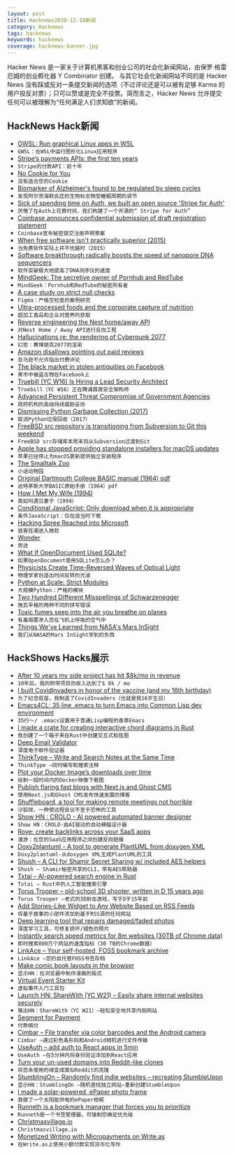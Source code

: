 ```yaml
---
layout: post
title: Hacknews2020-12-18新闻
category: Hacknews
tags: hacknews
keywords: hacknews
coverage: hacknews-banner.jpg
---
```


Hacker News 是一家关于计算机黑客和创业公司的社会化新闻网站，由保罗·格雷厄姆的创业孵化器 Y Combinator 创建。
与其它社会化新闻网站不同的是 Hacker News 没有踩或反对一条提交新闻的选项（不过评论还是可以被有足够 Karma 的用户投反对票）；只可以赞或是完全不投票。简而言之，Hacker News 允许提交任何可以被理解为“任何满足人们求知欲”的新闻。

## HackNews Hack新闻


- [GWSL: Run graphical Linux apps in WSL](https://github.com/Opticos/GWSL-Source)
- `GWSL：在WSL中运行图形化Linux应用程序`
- [Stripe’s payments APIs: the first ten years](https://stripe.com/blog/payment-api-design)
- `Stripe的付款API：前十年`
- [No Cookie for You](https://github.blog/2020-12-17-no-cookie-for-you/)
- `没有适合您的Cookie`
- [Biomarker of Alzheimer's found to be regulated by sleep cycles](https://newatlas.com/medical/biomarker-alzheimers-protein-sleep-cycles-rhythm/)
- `发现阿尔茨海默氏症的生物标志物受睡眠周期的调节`
- [Sick of spending time on Auth, we built an open source 'Stripe for Auth'](item?id=25458033)
- `厌倦了在Auth上花费时间，我们构建了一个开源的“ Stripe for Auth”`
- [Coinbase announces confidential submission of draft registration statement](https://blog.coinbase.com/coinbase-announces-confidential-submission-of-draft-registration-statement-b140a9dfc9f5)
- `Coinbase宣布秘密提交注册声明草案`
- [When free software isn't practically superior (2015)](https://www.gnu.org/philosophy/when-free-software-isnt-practically-superior.html)
- `当免费软件实际上并不优越时（2015）`
- [Software breakthrough radically boosts the speed of nanopore DNA sequencers](https://newatlas.com/medical/uncalled-faster-dna-sequencing-nanopore/)
- `软件突破极大地提高了DNA测序仪的速度`
- [MindGeek: The secretive owner of Pornhub and RedTube](https://arstechnica.com/?p=1730358)
- `MindGeek：Pornhub和RedTube的秘密所有者`
- [A case study on strict null checks](https://www.figma.com/blog/inside-figma-a-case-study-on-strict-null-checks/)
- `Figma：严格空检查的案例研究`
- [Ultra-processed foods and the corporate capture of nutrition](https://www.bmj.com/content/371/bmj.m4601)
- `超加工食品和企业对营养的获取`
- [Reverse engineering the Nest home/away API](https://blog.emilburzo.com/2020/12/reverse-engineering-nest-home-away-status-api/)
- `对Nest Home / Away API进行反向工程`
- [Hallucinations re: the rendering of Cyberpunk 2077](http://c0de517e.blogspot.com/2020/12/hallucinations-re-rendering-of.html)
- `幻觉：赛博朋克2077的渲染`
- [Amazon disallows pointing out paid reviews](http://blog.kevmod.com/2020/12/amazon-disallows-pointing-out-paid-reviews/)
- `亚马逊不允许指出付费评论`
- [The black market in stolen antiquities on Facebook](https://slate.com/technology/2020/12/facebook-stolen-antiquities-art-black-market.html)
- `黑市中被盗古物在Facebook上`
- [Truebill (YC W16) Is Hiring a Lead Security Architect](https://boards.greenhouse.io/truebill/jobs/4297986003)
- `Truebill（YC W16）正在聘请首席安全架构师`
- [Advanced Persistent Threat Compromise of Government Agencies](https://us-cert.cisa.gov/ncas/alerts/aa20-352a)
- `政府机构的高级持续威胁妥协`
- [Dismissing Python Garbage Collection (2017)](https://instagram-engineering.com/dismissing-python-garbage-collection-at-instagram-4dca40b29172?source=social.tw)
- `取消Python垃圾回收（2017）`
- [FreeBSD src repository is transitioning from Subversion to Git this weekend](https://lists.freebsd.org/pipermail/freebsd-current/2020-December/077858.html)
- `FreeBSD src存储库本周末将从Subversion过渡到Git`
- [Apple has stopped providing standalone installers for macOS updates](https://eclecticlight.co/2020/12/17/apple-has-stopped-providing-standalone-installers-for-macos-updates/)
- `苹果已经停止为macOS更新提供独立安装程序`
- [The Smalltalk Zoo](https://computerhistory.org/blog/introducing-the-smalltalk-zoo-48-years-of-smalltalk-history-at-chm/)
- `小话动物园`
- [Original Dartmouth College BASIC manual (1964) pdf](http://www.bitsavers.org/pdf/dartmouth/BASIC_Oct64.pdf)
- `达特茅斯大学BASIC原始手册（1964）pdf`
- [How I Met My Wife (1994)](https://www.newyorker.com/magazine/1994/07/25/how-i-met-my-wife)
- `我如何遇见妻子（1994）`
- [Conditional JavaScript: Only download when it is appropriate](https://umaar.com/dev-tips/242-considerate-javascript/)
- `条件JavaScript：仅在适当时下载`
- [Hacking Spree Reached into Microsoft](https://www.reuters.com/article/usa-cyber-breach-exclusive-int-idUSKBN28R3E2)
- `骇客狂潮进入微软`
- [Wonder](https://meaningness.com/wonder)
- `奇迹`
- [What If OpenDocument Used SQLite?](https://www.sqlite.org/affcase1.html)
- `如果OpenDocument使用SQLite怎么办？`
- [Physicists Create Time-Reversed Waves of Optical Light](https://www.sciencealert.com/physicists-have-created-time-reversed-waves-of-light)
- `物理学家创造出时间反转的光波`
- [Python at Scale: Strict Modules](https://instagram-engineering.com/python-at-scale-strict-modules-c0bb9245c834?source=social.tw)
- `大规模Python：严格的模块`
- [Two Hundred Different Misspellings of Schwarzenegger](https://www.watercoolertrivia.com/blog/schwarzenegger)
- `施瓦辛格的两种不同的拼写错误`
- [Toxic fumes seep into the air you breathe on planes](https://www.latimes.com/projects/toxic-chemicals-planes-covid-19-travel-woes/)
- `有毒烟雾渗入您在飞机上呼吸的空气中`
- [Things We've Learned from NASA's Mars InSight](https://www.nasa.gov/feature/jpl/3-things-weve-learned-from-nasas-mars-insight)
- `我们从NASA的Mars InSight学到的东西`


## HackShows Hacks展示

- [ After 10 years my side project has hit $8k/mo in revenue](item?id=25434753)
- `10年后，我的附带项目的收入达到了$ 8k / mo`
- [ I built CovidInvaders in honor of the vaccine (and my 16th birthday)](https://www.covidinvaders.com/)
- `为了纪念疫苗，我制造了CovidInvaders（也就是我16岁生日）`
- [ Emacs4CL: 35 line .emacs to turn Emacs into Common Lisp dev environment](https://github.com/susam/emacs4cl)
- `35行〜/ .emacs设置用于普通Lisp编程的香草Emacs`
- [ I made a crate for creating interactive chord diagrams in Rust](https://datacrayon.com/posts/programming/rust-notebooks/visualisation-of-co-occurring-types/)
- `我创建了一个箱子来在Rust中创建交互式和弦图`
- [ Deep Email Validator](https://github.com/mfbx9da4/deep-email-validator)
- `深度电子邮件验证器`
- [ ThinkType – Write and Search Notes at the Same Time](https://thinktype.app/resubmit)
- `ThinkType –同时编写和搜索注释`
- [ Plot your Docker Image’s downloads over time](https://github.com/aeneasr/dockerstats)
- `绘制一段时间内的Docker映像下载图`
- [ Publish flaring fast blogs with Next.js and Ghost CMS](https://github.com/styxlab/next-cms-ghost)
- `使用Next.js和Ghost CMS发布快速发展的博客`
- [ Shuffleboard, a tool for making remote meetings not horrible](https://getshuffleboard.com/)
- `沙狐球，一种使远程会议不至于恐怖的工具`
- [Show HN : CROLO - AI powered automated banner designer](https://www.crolo.io)
- `Show HN：CROLO-由AI驱动的自动横幅设计器`
- [ Rove: create backlinks across your SaaS apps](https://userove.com)
- `漫游：在您的SaaS应用程序之间创建反向链接`
- [ Doxy2plantuml - A tool to generate PlantUML from doxygen XML](https://github.com/Bambofy/doxy2plantuml)
- `Doxy2plantuml-从doxygen XML生成PlantUML的工具`
- [ Shush – A CLI for Shamir Secret Sharing w/ included AES helpers](https://github.com/shushcli/shush)
- `Shush – Shamir秘密共享的CLI，带有AES帮助器`
- [ Txtai – AI-powered search engine in Rust](https://github.com/neuml/txtai.rs)
- `Txtai – Rust中的人工智能搜索引擎`
- [ Torus Trooper – old-school 3D shooter, written in D 15 years ago](https://torustrooper.xyz/)
- `Torus Trooper –老式的3D射击游戏，写于D于15年前`
- [ Add Stories-Like Widget to Any Website Based on RSS Feeds](item?id=25453525)
- `将基于故事的小部件添加到基于RSS源的任何网站`
- [ Deep learning tool that repairs damaged/faded photos](https://hotpot.ai/restore-picture?s=hn)
- `深度学习工具，可修复损坏/褪色的照片`
- [ Instantly search speed metrics for 8m websites (30TB of Chrome data)](https://treo.sh/sitespeed?ref=hns)
- `即时搜索800万个网站的速度指标（30 TB的Chrome数据）`
- [ LinkAce – Your self-hosted, FOSS bookmark archive](https://www.linkace.org/)
- `LinkAce –您的自托管FOSS书签存档`
- [ Make comic book layouts in the browser](https://andrewfulrich.gitlab.io/panelle/)
- `显示HN：在浏览器中制作漫画的版式`
- [ Virtual Event Starter Kit](https://vercel.com/virtual-event-starter-kit)
- `虚拟事件入门工具包`
- [Launch HN: ShareWith (YC W21) – Easily share internal websites securely](item?id=25457085)
- `推出HN：ShareWith（YC W21）–轻松安全地共享内部网站`
- [ Segment for Payment](item?id=25448238)
- `付款细分`
- [ Cimbar – File transfer via color barcodes and the Android camera](https://github.com/sz3/libcimbar)
- `Cimbar –通过彩色条形码和Android相机进行文件传输`
- [ UseAuth – add auth to React apps in 5min](https://useauth.dev/)
- `UseAuth –在5分钟内将身份验证添加到React应用`
- [ Turn your un-used domains into Reddit-like clones](item?id=25460880)
- `将您未使用的域变成类似Reddit的克隆`
- [ StumblingOn – Randomly find indie websites – recreating StumbleUpon](https://stumblingon.com)
- `显示HN：StumblingOn –随机查找独立网站–重新创建StumbleUpon`
- [ I made a solar-powered, ePaper photo frame](item?id=25461853)
- `我做了一个太阳能供电的ePaper相框`
- [ Runneth is a bookmark manager that forces you to prioritize](https://chrome.google.com/webstore/detail/runneth/dmihmacgmljciebmenpanbfkllboajkl)
- `Runneth是一个书签管理器，可强制您确定优先级`
- [ Christmasvillage.io](https://www.christmasvillage.io)
- `Christmasvillage.io`
- [ Monetized Writing with Micropayments on Write.as](https://write.as/blog/monetize-your-writing-with-micropayments)
- `在Write.as上使用小额付款实现货币化写作`


